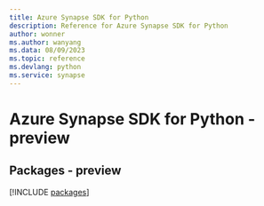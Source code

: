 ```yaml
---
title: Azure Synapse SDK for Python
description: Reference for Azure Synapse SDK for Python
author: wonner
ms.author: wanyang
ms.data: 08/09/2023
ms.topic: reference
ms.devlang: python
ms.service: synapse
---
```

# Azure Synapse SDK for Python - preview
## Packages - preview
[!INCLUDE [packages](synapse-index.md)]